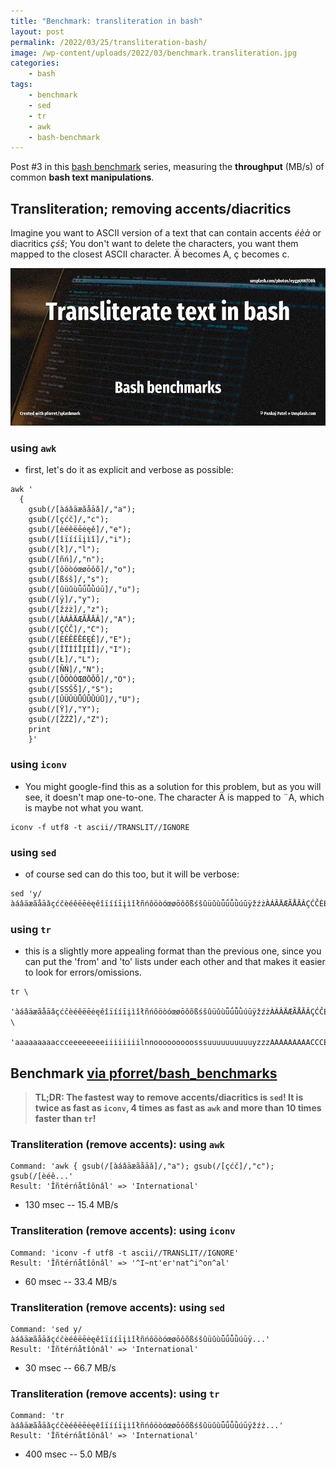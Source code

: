 ```yaml
---
title: "Benchmark: transliteration in bash"
layout: post
permalink: /2022/03/25/transliteration-bash/
image: /wp-content/uploads/2022/03/benchmark.transliteration.jpg
categories:
    - bash
tags:
    - benchmark
    - sed
    - tr
    - awk
    - bash-benchmark
---
```

Post #3 in this [bash benchmark](/tag/bash-benchmark/) series,
measuring the **throughput** (MB/s) of common **bash text manipulations**.

## Transliteration; removing accents/diacritics

Imagine you want to ASCII version of a text that can contain accents _éèà_ or diacritics _çśš_;
You don't want to delete the characters, you want them mapped to the closest ASCII character.
Ä becomes A, ç becomes c.

![Bash benchmarks](/wp-content/uploads/2022/03/benchmark.transliteration.jpg)

### using `awk`
* first, let's do it as explicit and verbose as possible:
```
awk '
  {
    gsub(/[àáâäæãåāǎ]/,"a");
    gsub(/[çćč]/,"c");
    gsub(/[èéêëēėęě]/,"e");
    gsub(/[îïííīįìǐ]/,"i");
    gsub(/[ł]/,"l");
    gsub(/[ñń]/,"n");
    gsub(/[ôöòóœøōǒõ]/,"o");
    gsub(/[ßśš]/,"s");
    gsub(/[ûüǔùǖǘǚǜúū]/,"u");
    gsub(/[ÿ]/,"y");
    gsub(/[žźż]/,"z");
    gsub(/[ÀÁÂÄÆÃÅĀǍ]/,"A");
    gsub(/[ÇĆČ]/,"C");
    gsub(/[ÈÉÊËĒĖĘĚ]/,"E");
    gsub(/[ÎÏÍÍĪĮÌǏ]/,"I");
    gsub(/[Ł]/,"L");
    gsub(/[ÑŃ]/,"N");
    gsub(/[ÔÖÒÓŒØŌǑÕ]/,"O");
    gsub(/[SSŚŠ]/,"S");
    gsub(/[ÛÜǓÙǕǗǙǛÚŪ]/,"U");
    gsub(/[Ÿ]/,"Y");
    gsub(/[ŽŹŻ]/,"Z");
    print
    }'
```

### using `iconv`
* You might google-find this as a solution for this problem, but as you will see, it doesn't map one-to-one.
The character Ä is mapped to ¨A, which is maybe not what you want.
```
iconv -f utf8 -t ascii//TRANSLIT//IGNORE
```

### using `sed`
* of course sed can do this too, but it will be verbose:
```
sed 'y/àáâäæãåāǎçćčèéêëēėęěîïííīįìǐłñńôöòóœøōǒõßśšûüǔùǖǘǚǜúūÿžźżÀÁÂÄÆÃÅĀǍÇĆČÈÉÊËĒĖĘĚÎÏÍÍĪĮÌǏŁÑŃÔÖÒÓŒØŌǑÕẞŚŠÛÜǓÙǕǗǙǛÚŪŸŽŹŻ/aaaaaaaaaccceeeeeeeeiiiiiiiilnnooooooooosssuuuuuuuuuuyzzzAAAAAAAAACCCEEEEEEEEIIIIIIIILNNOOOOOOOOOSSSUUUUUUUUUUYZZZ/'
```

### using `tr`
* this is a slightly more appealing format than the previous one, 
since you can put the 'from' and 'to' lists under each other and that makes it easier to look for errors/omissions.
```
tr \
  'àáâäæãåāǎçćčèéêëēėęěîïííīįìǐłñńôöòóœøōǒõßśšûüǔùǖǘǚǜúūÿžźżÀÁÂÄÆÃÅĀǍÇĆČÈÉÊËĒĖĘĚÎÏÍÍĪĮÌǏŁÑŃÔÖÒÓŒØŌǑÕẞŚŠÛÜǓÙǕǗǙǛÚŪŸŽŹŻ' \
  'aaaaaaaaaccceeeeeeeeiiiiiiiilnnooooooooosssuuuuuuuuuuyzzzAAAAAAAAACCCEEEEEEEEIIIIIIIILNNOOOOOOOOOSSSUUUUUUUUUUYZZZ'
```

## Benchmark [via pforret/bash_benchmarks](https://github.com/pforret/bash_benchmarks)

> **TL;DR: The fastest way to remove accents/diacritics is `sed`!
> It is twice as fast as `iconv`, 4 times as fast as `awk` and more than 10 times faster than `tr`!**

### Transliteration (remove accents): using `awk`
```
Command: 'awk { gsub(/[àáâäæãåāǎ]/,"a"); gsub(/[çćč]/,"c"); gsub(/[èéê...'
Result: 'Îñtérńåtîônâl' => 'International'
```
* 130 msec -- 15.4 MB/s

### Transliteration (remove accents): using `iconv`
```
Command: 'iconv -f utf8 -t ascii//TRANSLIT//IGNORE'
Result: 'Îñtérńåtîônâl' => '^I~nt'er'nat^i^on^al'
```
* 60 msec -- 33.4 MB/s

### Transliteration (remove accents): using `sed`
```
Command: 'sed y/àáâäæãåāǎçćčèéêëēėęěîïííīįìǐłñńôöòóœøōǒõßśšûüǔùǖǘǚǜúūÿ...'
Result: 'Îñtérńåtîônâl' => 'International'
```
* 30 msec -- 66.7 MB/s

### Transliteration (remove accents): using `tr`
```
Command: 'tr àáâäæãåāǎçćčèéêëēėęěîïííīįìǐłñńôöòóœøōǒõßśšûüǔùǖǘǚǜúūÿžźż...'
Result: 'Îñtérńåtîônâl' => 'International'
```
* 400 msec -- 5.0 MB/s
 